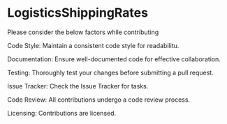 # LogisticsShippingRates
Please consider the below factors while contributing

Code Style:
Maintain a consistent code style for readabilitu.

Documentation:
Ensure well-documented code for effective collaboration.

Testing:
Thoroughly test your changes before submitting a pull request.

Issue Tracker:
Check the Issue Tracker for tasks.

Code Review:
All contributions undergo a code review process.

Licensing:
Contributions are licensed.

